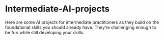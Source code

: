 # Intermediate-AI-projects

Here are some AI projects for intermediate practitioners as they build on the foundational skills you should already have. They’re challenging enough to be fun while still developing your skills.
